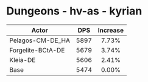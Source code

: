 # Dungeons - hv-as - kyrian
| Actor | DPS | Increase |
|---|:---:|:---:|
|Pelagos-CM-DE_HA|5897|7.73%|
|Forgelite-BCtA-DE|5679|3.74%|
|Kleia-DE|5606|2.41%|
|Base|5474|0.00%|
